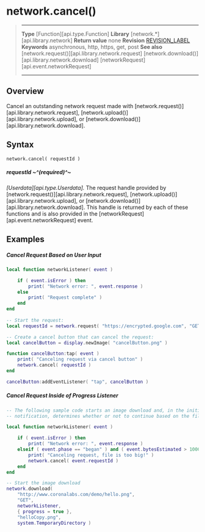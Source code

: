 # network.cancel()

> --------------------- ------------------------------------------------------------------------------------------
> __Type__              [Function][api.type.Function]
> __Library__           [network.*][api.library.network]
> __Return value__      none
> __Revision__          [REVISION_LABEL](REVISION_URL)
> __Keywords__          asynchronous, http, https, get, post
> __See also__          [network.request()][api.library.network.request]
>                       [network.download()][api.library.network.download]
>                       [networkRequest][api.event.networkRequest]
> --------------------- ------------------------------------------------------------------------------------------


## Overview

Cancel an outstanding network request made with [network.request()][api.library.network.request], [network.upload()][api.library.network.upload], or [network.download()][api.library.network.download].


## Syntax

	network.cancel( requestId )

##### requestId ~^(required)^~
_[Userdata][api.type.Userdata]._ The request handle provided by [network.request()][api.library.network.request], [network.upload()][api.library.network.upload], or [network.download()][api.library.network.download]. This handle is returned by each of these functions and is also provided in the [networkRequest][api.event.networkRequest] event.


## Examples

##### Cancel Request Based on User Input

``````lua
local function networkListener( event )

    if ( event.isError ) then
        print( "Network error: ", event.response )
    else
        print( "Request complete" )
    end
end
 
-- Start the request:
local requestId = network.request( "https://encrypted.google.com", "GET", networkListener )

-- Create a cancel button that can cancel the request:
local cancelButton = display.newImage( "cancelButton.png" )

function cancelButton:tap( event )
    print( "Canceling request via cancel button" )
    network.cancel( requestId )
end

cancelButton:addEventListener( "tap", cancelButton )
``````

##### Cancel Request Inside of Progress Listener

``````lua
-- The following sample code starts an image download and, in the initial progress
-- notification, determines whether or not to continue based on the file's size.

local function networkListener( event )

    if ( event.isError ) then
        print( "Network error: ", event.response )
    elseif ( event.phase == "began" ) and ( event.bytesEstimated > 1000000 ) then
        print( "Canceling request, file is too big!" )
        network.cancel( event.requestId )
    end
end

-- Start the image download
network.download(
    "http://www.coronalabs.com/demo/hello.png",
    "GET",
    networkListener,
    { progress = true },
    "helloCopy.png",
    system.TemporaryDirectory )
``````

